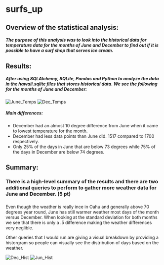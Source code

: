 # surfs_up

## Overview of the statistical analysis:

##### The purpose of this analysis was to look into the historical data for temperature data for the months of June and December to find out if it is possible to have a surf shop that serves ice cream.

## Results:
##### After using SQLAlchemy, SQLite, Pandas and Python to analyze the data in the hawaii.sqlite files that stores historical data. We see the following for the months of June and December:

![June_Temps](https://user-images.githubusercontent.com/92561003/146688842-80f9d71e-2603-4c53-8f76-1a778cd2f5a1.png)
![Dec_Temps](https://user-images.githubusercontent.com/92561003/146688851-7a1a5332-9b40-4258-bbe8-14a9f16bb5f4.png)


##### Main differences:
* December had an almost 10 degree difference from June when it came to lowest temperature for the month.
* December had less data points than June did. 1517 compared to 1700 respectively.
* Only 25% of the days in June that are below 73 degrees while 75% of the days in December are below 74 degrees.

## Summary:
### There is a high-level summary of the results and there are two additional queries to perform to gather more weather data for June and December. (5 pt)

#####
Even though the weather is really ince in Oahu and generally above 70 degrees year round, June has still warmer weather most days of the month versus December. When looking at the standard deviation for both months we see that there is only a .5 difference making the weather differences very neglible.

Other queries that I would run are giving a visual breakdown by providing a historgram so people can visually see the distribution of days based on the weather.

![Dec_Hist](https://user-images.githubusercontent.com/92561003/146689395-bd54f549-8df0-41ad-a3f2-73ae099924aa.png)
![Jun_Hist](https://user-images.githubusercontent.com/92561003/146689399-6b12fd3b-c88f-4233-8ca8-71e12def1ff9.png)


